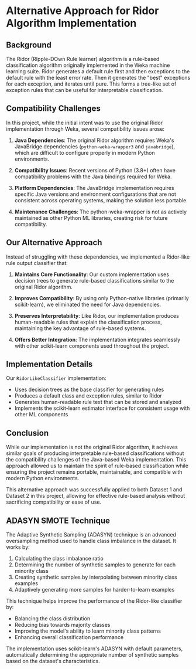 # Alternative Approach for Ridor Algorithm Implementation

## Background

The Ridor (RIpple-DOwn Rule learner) algorithm is a rule-based classification algorithm originally implemented in the Weka machine learning suite. Ridor generates a default rule first and then exceptions to the default rule with the least error rate. Then it generates the "best" exceptions for each exception, and iterates until pure. This forms a tree-like set of exception rules that can be useful for interpretable classification.

## Compatibility Challenges

In this project, while the initial intent was to use the original Ridor implementation through Weka, several compatibility issues arose:

1. **Java Dependencies**: The original Ridor algorithm requires Weka's JavaBridge dependencies (`python-weka-wrapper3` and `javabridge`), which are difficult to configure properly in modern Python environments.

2. **Compatibility Issues**: Recent versions of Python (3.8+) often have compatibility problems with the Java bindings required for Weka.

3. **Platform Dependencies**: The JavaBridge implementation requires specific Java versions and environment configurations that are not consistent across operating systems, making the solution less portable.

4. **Maintenance Challenges**: The python-weka-wrapper is not as actively maintained as other Python ML libraries, creating risk for future compatibility.

## Our Alternative Approach

Instead of struggling with these dependencies, we implemented a Ridor-like rule output classifier that:

1. **Maintains Core Functionality**: Our custom implementation uses decision trees to generate rule-based classifications similar to the original Ridor algorithm.

2. **Improves Compatibility**: By using only Python-native libraries (primarily scikit-learn), we eliminated the need for Java dependencies.

3. **Preserves Interpretability**: Like Ridor, our implementation produces human-readable rules that explain the classification process, maintaining the key advantage of rule-based systems.

4. **Offers Better Integration**: The implementation integrates seamlessly with other scikit-learn components used throughout the project.

## Implementation Details

Our `RidorLikeClassifier` implementation:

- Uses decision trees as the base classifier for generating rules
- Produces a default class and exception rules, similar to Ridor
- Generates human-readable rule text that can be stored and analyzed
- Implements the scikit-learn estimator interface for consistent usage with other ML components

## Conclusion

While our implementation is not the original Ridor algorithm, it achieves similar goals of producing interpretable rule-based classifications without the compatibility challenges of the Java-based Weka implementation. This approach allowed us to maintain the spirit of rule-based classification while ensuring the project remains portable, maintainable, and compatible with modern Python environments.

This alternative approach was successfully applied to both Dataset 1 and Dataset 2 in this project, allowing for effective rule-based analysis without sacrificing compatibility or ease of use.

## ADASYN SMOTE Technique

The Adaptive Synthetic Sampling (ADASYN) technique is an advanced oversampling method used to handle class imbalance in the dataset. It works by:

1. Calculating the class imbalance ratio
2. Determining the number of synthetic samples to generate for each minority class
3. Creating synthetic samples by interpolating between minority class examples
4. Adaptively generating more samples for harder-to-learn examples

This technique helps improve the performance of the Ridor-like classifier by:
- Balancing the class distribution
- Reducing bias towards majority classes
- Improving the model's ability to learn minority class patterns
- Enhancing overall classification performance

The implementation uses scikit-learn's ADASYN with default parameters, automatically determining the appropriate number of synthetic samples based on the dataset's characteristics. 